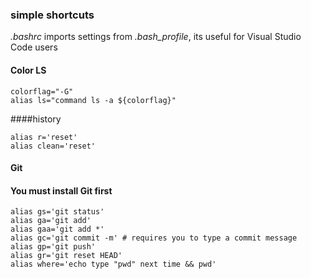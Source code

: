 ### simple shortcuts 
*.bashrc* imports settings from *.bash_profile*, its useful for Visual Studio Code users

#### Color LS
```
colorflag="-G"
alias ls="command ls -a ${colorflag}"
```
####history
```
alias r='reset'
alias clean='reset'
```
#### Git
#### You must install Git first
```
alias gs='git status'
alias ga='git add'
alias gaa='git add *'
alias gc='git commit -m' # requires you to type a commit message
alias gp='git push'
alias gr='git reset HEAD'
alias where='echo type "pwd" next time && pwd'
```
